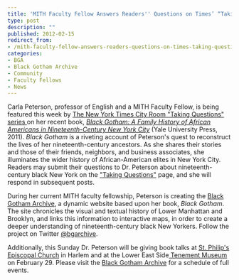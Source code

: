 ```yaml
---
title: 'MITH Faculty Fellow Answers Readers'' Questions on Times’ “Taking Questions”'
type: post
description: ""
published: 2012-02-15
redirect_from: 
- /mith-faculty-fellow-answers-readers-questions-on-times-taking-questions/
categories:
- BGA
- Black Gotham Archive
- Community
- Faculty Fellows
- News
---
```

Carla Peterson, professor of English and a MITH Faculty Fellow, is being featured this week by [The New York Times City Room "Taking Questions" series ](http://cityroom.blogs.nytimes.com/2012/02/13/taking-questions-carla-l-peterson/)on her recent book, [_Black Gotham: A Family History of African Americans in Nineteenth-Century New York City_](http://yalepress.yale.edu/book.asp?isbn=9780300162554) (Yale University Press, 2011). _Black Gotham_ is a riveting account of Peterson's quest to reconstruct the lives of her nineteenth-century ancestors. As she shares their stories and those of their friends, neighbors, and business associates, she illuminates the wider history of African-American elites in New York City. Readers may submit their questions to Dr. Peterson about nineteenth-century black New York on the ["Taking Questions"](http://cityroom.blogs.nytimes.com/2012/02/13/taking-questions-carla-l-peterson/#postComment) page, and she will respond in subsequent posts.

During her current MITH faculty fellowship, Peterson is creating the [Black Gotham Archive](http://www.blackgothamarchive.org/), a dynamic website based upon her book, _Black Gotham_. The site chronicles the visual and textual history of Lower Manhattan and Brooklyn, and links this information to interactive maps, in order to create a deeper understanding of nineteenth-century black New Yorkers. Follow the project on Twitter [@bgarchive](https://twitter.com/bgarchive).

Additionally, this Sunday Dr. Peterson will be giving book talks at [St. Philip's Episcopal Church](http://www.stphilipsharlem.org/) in Harlem and at the Lower East Side[ Tenement Museum](http://www.tenement.org/vizcenter_events.php) on February 29. Please visit the [Black Gotham Archive](http://www.blackgothamarchive.org/) for a schedule of full events.
